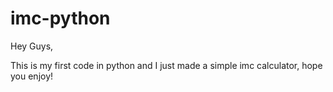 # imc-python
Hey Guys,

This is my first code in python and I just made a simple imc calculator, hope you enjoy!
